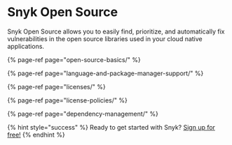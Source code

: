 # Snyk Open Source

Snyk Open Source allows you to easily find, prioritize, and automatically fix vulnerabilities in the open source libraries used in your cloud native applications.

{% page-ref page="open-source-basics/" %}

{% page-ref page="language-and-package-manager-support/" %}

{% page-ref page="licenses/" %}

{% page-ref page="license-policies/" %}

{% page-ref page="dependency-management/" %}



{% hint style="success" %}
Ready to get started with Snyk? [Sign up for free!](https://snyk.io/login?cta=sign-up&loc=footer&page=support_docs_page)
{% endhint %}

